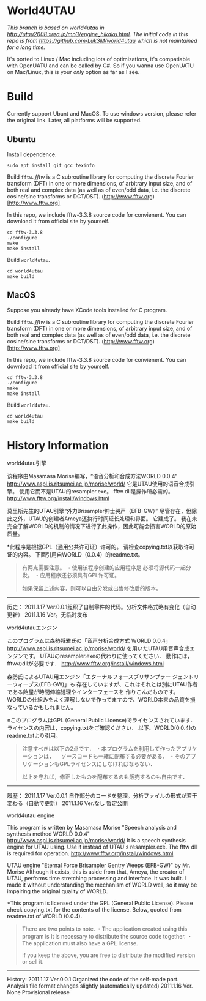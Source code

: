 # World4UTAU

*This branch is based on world4utau in http://utau2008.xrea.jp/mp3/engine_hikaku.html. The initial code in this repo is from https://github.com/Luk3M/world4utau which is not maintained for a long time.*

It's ported to Linux / Mac including lots of optimizations, it's compatiable with OpenUATU and can be called by C#. So if you wanna use OpenUATU on Mac/Linux, this is your *only* option as far as I see.

# Build
Currently support Ubunt and MacOS. To use windows version, please refer the original link.
Later, all platforms will be supported.

## Ubuntu
Install dependence.

`sudo apt install git gcc texinfo`

Build `fftw`. 
*fftw* is a C subroutine library for computing the discrete Fourier transform (DFT) in one or more dimensions, of arbitrary input size, and of both real and complex data (as well as of even/odd data, i.e. the discrete cosine/sine transforms or DCT/DST). (http://www.fftw.org)[http://www.fftw.org] 

In this repo, we include fftw-3.3.8 source code for convienent. You can download it from official site by yourself.
```
cd fftw-3.3.8
./configure
make
make install
```

Build `world4utau`.
```
cd world4utau
make build
```

## MacOS

Suppose you already have XCode tools installed for C program.

Build `fftw`. 
*fftw* is a C subroutine library for computing the discrete Fourier transform (DFT) in one or more dimensions, of arbitrary input size, and of both real and complex data (as well as of even/odd data, i.e. the discrete cosine/sine transforms or DCT/DST). (http://www.fftw.org)[http://www.fftw.org] 

In this repo, we include fftw-3.3.8 source code for convienent. You can download it from official site by yourself.
```
cd fftw-3.3.8
./configure
make
make install
```

Build `world4utau`.
```
cd world4utau
make build
```

# History Information
world4utau引擎

该程序由Masamasa Morise编写，“语音分析和合成方法WORLD 0.0.4”
http://www.aspl.is.ritsumei.ac.jp/morise/world/
它是UTAU使用的语音合成引擎。
使用它而不是UTAU的resampler.exe。
fftw dll是操作所必需的。
http://www.fftw.org/install/windows.html

莫里斯先生的UTAU引擎“外力Brisampler绅士哭声（EFB-GW）”
尽管存在，但除此之外，UTAU的创建者Ameya还执行时间延长处理和界面。
它建成了。
我在未完全了解WORLD的机制的情况下进行了此操作，因此可能会损害WORLD的原始质量。

*此程序是根据GPL（通用公共许可证）许可的。
请检查copying.txt以获取许可证的内容。
下面引用自WORLD（0.0.4）的readme.txt。
>有两点需要注意。
> ・使用该程序创建的应用程序是
>必须将源代码一起分发。
> ・应用程序还必须具有GPL许可证。
>
>如果保留上述内容，则可以自由分发或出售修改后的版本。

--------
历史：
2011.1.17 Ver.0.0.1组织了自制零件的代码。分析文件格式略有变化（自动更新）
2011.1.16 Ver。无临时发布


world4utauエンジン

このプログラムは森勢将雅氏の「音声分析合成方式 WORLD 0.0.4」
http://www.aspl.is.ritsumei.ac.jp/morise/world/
を用いたUTAU用音声合成エンジンです。
UTAUのresampler.exeの代わりに使ってください．
動作には，fftwのdllが必要です．
http://www.fftw.org/install/windows.html

森勢氏によるUTAU用エンジン「エターナルフォースブリサンプラー ジェントリーウィープス(EFB-GW)」も
存在していますが、これはそれとは別にUTAU作者である飴屋が時間伸縮処理やインターフェースを
作りこんだものです。
WORLDの仕組みをよく理解しないで作ってますので、WORLD本来の品質を損なっているかもしれません。

※このプログラムはGPL (General Public License)でライセンスされています．
ライセンスの内容は，copying.txtをご確認ください．
以下、WORLD(0.0.4)のreadme.txtより引用。
> 注意すべきは以下の2点です．
> ・本プログラムを利用して作ったアプリケーションは，
> 　ソースコードも一緒に配布する必要がある．
> ・そのアプリケーションもGPLライセンスにしなければならない．
> 
> 以上を守れば，修正したものを配布するのも販売するのも自由です．

--------
履歴：
2011.1.17 Ver.0.0.1  自作部分のコードを整理。分析ファイルの形式が若干変わる（自動で更新）
2011.1.16 Ver.なし   暫定公開


world4utau engine

This program is written by Masamasa Morise "Speech analysis and synthesis method WORLD 0.0.4"
http://www.aspl.is.ritsumei.ac.jp/morise/world/
It is a speech synthesis engine for UTAU using.
Use it instead of UTAU's resampler.exe.
The fftw dll is required for operation.
http://www.fftw.org/install/windows.html

UTAU engine "Eternal Force Brisampler Gentry Weeps (EFB-GW)" by Mr. Morise
Although it exists, this is aside from that, Ameya, the creator of UTAU, performs time stretching processing and interface.
It was built.
I made it without understanding the mechanism of WORLD well, so it may be impairing the original quality of WORLD.

*This program is licensed under the GPL (General Public License).
Please check copying.txt for the contents of the license.
Below, quoted from readme.txt of WORLD (0.0.4).
> There are two points to note.
> ・The application created using this program is
> It is necessary to distribute the source code together.
> ・The application must also have a GPL license.
>
> If you keep the above, you are free to distribute the modified version or sell it.

--------
History:
2011.1.17 Ver.0.0.1 Organized the code of the self-made part. Analysis file format changes slightly (automatically updated)
2011.1.16 Ver. None Provisional release